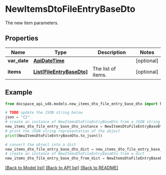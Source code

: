# NewItemsDtoFileEntryBaseDto
The new item parameters.

## Properties

Name | Type | Description | Notes
------------ | ------------- | ------------- | -------------
**var_date** | [**ApiDateTime**](ApiDateTime.md) |  | [optional] 
**items** | [**List[FileEntryBaseDto]**](FileEntryBaseDto.md) | The list of items. | [optional] 

## Example

```python
from docspace_api_sdk.models.new_items_dto_file_entry_base_dto import NewItemsDtoFileEntryBaseDto

# TODO update the JSON string below
json = "{}"
# create an instance of NewItemsDtoFileEntryBaseDto from a JSON string
new_items_dto_file_entry_base_dto_instance = NewItemsDtoFileEntryBaseDto.from_json(json)
# print the JSON string representation of the object
print(NewItemsDtoFileEntryBaseDto.to_json())

# convert the object into a dict
new_items_dto_file_entry_base_dto_dict = new_items_dto_file_entry_base_dto_instance.to_dict()
# create an instance of NewItemsDtoFileEntryBaseDto from a dict
new_items_dto_file_entry_base_dto_from_dict = NewItemsDtoFileEntryBaseDto.from_dict(new_items_dto_file_entry_base_dto_dict)
```
[[Back to Model list]](../README.md#documentation-for-models) [[Back to API list]](../README.md#documentation-for-api-endpoints) [[Back to README]](../README.md)


